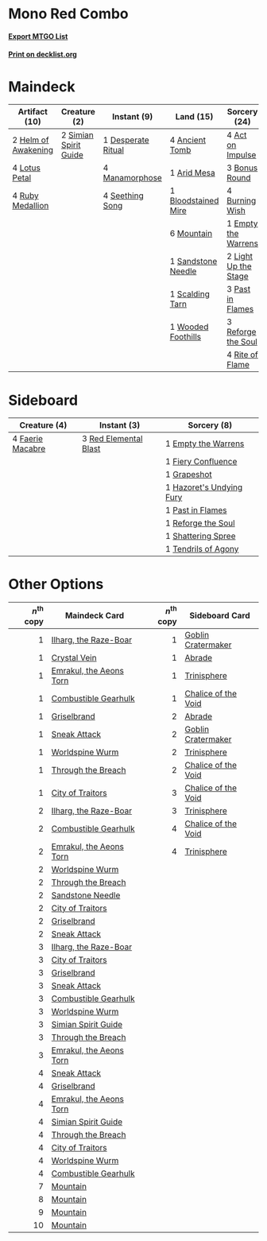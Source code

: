 # Mono Red Combo

#### [Export MTGO List](../collection/Mono%20Red%20Combo/Mono%20Red%20Combo.txt)
#### [Print on decklist.org](http://decklist.org/?deckmain=4%09Act%20on%20Impulse%0A4%09Ancient%20Tomb%0A1%09Arid%20Mesa%0A1%09Bloodstained%20Mire%0A3%09Bonus%20Round%0A4%09Burning%20Wish%0A1%09Desperate%20Ritual%0A1%09Empty%20the%20Warrens%0A2%09Helm%20of%20Awakening%0A2%09Light%20Up%20the%20Stage%0A4%09Lotus%20Petal%0A4%09Manamorphose%0A6%09Mountain%0A3%09Past%20in%20Flames%0A3%09Reforge%20the%20Soul%0A4%09Rite%20of%20Flame%0A4%09Ruby%20Medallion%0A1%09Sandstone%20Needle%0A1%09Scalding%20Tarn%0A4%09Seething%20Song%0A2%09Simian%20Spirit%20Guide%0A1%09Wooded%20Foothills&deckside=1%09Empty%20the%20Warrens%0A4%09Faerie%20Macabre%0A1%09Fiery%20Confluence%0A1%09Grapeshot%0A1%09Hazoret's%20Undying%20Fury%0A1%09Past%20in%20Flames%0A3%09Red%20Elemental%20Blast%0A1%09Reforge%20the%20Soul%0A1%09Shattering%20Spree%0A1%09Tendrils%20of%20Agony)
# Maindeck

|                                       Artifact (10)                                        |                                          Creature (2)                                          |                                        Instant (9)                                         |                                          Land (15)                                           |                                         Sorcery (24)                                          |
|--------------------------------------------------------------------------------------------|------------------------------------------------------------------------------------------------|--------------------------------------------------------------------------------------------|----------------------------------------------------------------------------------------------|-----------------------------------------------------------------------------------------------|
|2 [Helm of Awakening](http://gatherer.wizards.com/Pages/Card/Details.aspx?multiverseid=3593)|2 [Simian Spirit Guide](http://gatherer.wizards.com/Pages/Card/Details.aspx?multiverseid=442137)|1 [Desperate Ritual](http://gatherer.wizards.com/Pages/Card/Details.aspx?multiverseid=80275)|4 [Ancient Tomb](http://gatherer.wizards.com/Pages/Card/Details.aspx?multiverseid=409567)     |4 [Act on Impulse](http://gatherer.wizards.com/Pages/Card/Details.aspx?multiverseid=383176)    |
|4 [Lotus Petal](http://gatherer.wizards.com/Pages/Card/Details.aspx?multiverseid=420602)    |                                                                                                |4 [Manamorphose](http://gatherer.wizards.com/Pages/Card/Details.aspx?multiverseid=370568)   |1 [Arid Mesa](http://gatherer.wizards.com/Pages/Card/Details.aspx?multiverseid=405092)        |3 [Bonus Round](http://gatherer.wizards.com/Pages/Card/Details.aspx?multiverseid=446024)       |
|4 [Ruby Medallion](http://gatherer.wizards.com/Pages/Card/Details.aspx?multiverseid=389659) |                                                                                                |4 [Seething Song](http://gatherer.wizards.com/Pages/Card/Details.aspx?multiverseid=83377)   |1 [Bloodstained Mire](http://gatherer.wizards.com/Pages/Card/Details.aspx?multiverseid=405094)|4 [Burning Wish](http://gatherer.wizards.com/Pages/Card/Details.aspx?multiverseid=416909)      |
|                                                                                            |                                                                                                |                                                                                            |6 [Mountain](http://gatherer.wizards.com/Pages/Card/Details.aspx?multiverseid=439859)         |1 [Empty the Warrens](http://gatherer.wizards.com/Pages/Card/Details.aspx?multiverseid=426587) |
|                                                                                            |                                                                                                |                                                                                            |1 [Sandstone Needle](http://gatherer.wizards.com/Pages/Card/Details.aspx?multiverseid=19645)  |2 [Light Up the Stage](http://gatherer.wizards.com/Pages/Card/Details.aspx?multiverseid=457251)|
|                                                                                            |                                                                                                |                                                                                            |1 [Scalding Tarn](http://gatherer.wizards.com/Pages/Card/Details.aspx?multiverseid=405107)    |3 [Past in Flames](http://gatherer.wizards.com/Pages/Card/Details.aspx?multiverseid=420748)    |
|                                                                                            |                                                                                                |                                                                                            |1 [Wooded Foothills](http://gatherer.wizards.com/Pages/Card/Details.aspx?multiverseid=405116) |3 [Reforge the Soul](http://gatherer.wizards.com/Pages/Card/Details.aspx?multiverseid=278256)  |
|                                                                                            |                                                                                                |                                                                                            |                                                                                              |4 [Rite of Flame](http://gatherer.wizards.com/Pages/Card/Details.aspx?multiverseid=121217)     |


# Sideboard

|                                       Creature (4)                                        |                                         Instant (3)                                         |                                            Sorcery (8)                                            |
|-------------------------------------------------------------------------------------------|---------------------------------------------------------------------------------------------|---------------------------------------------------------------------------------------------------|
|4 [Faerie Macabre](http://gatherer.wizards.com/Pages/Card/Details.aspx?multiverseid=201822)|3 [Red Elemental Blast](http://gatherer.wizards.com/Pages/Card/Details.aspx?multiverseid=814)|1 [Empty the Warrens](http://gatherer.wizards.com/Pages/Card/Details.aspx?multiverseid=426587)     |
|                                                                                           |                                                                                             |1 [Fiery Confluence](http://gatherer.wizards.com/Pages/Card/Details.aspx?multiverseid=405230)      |
|                                                                                           |                                                                                             |1 [Grapeshot](http://gatherer.wizards.com/Pages/Card/Details.aspx?multiverseid=426588)             |
|                                                                                           |                                                                                             |1 [Hazoret's Undying Fury](http://gatherer.wizards.com/Pages/Card/Details.aspx?multiverseid=430785)|
|                                                                                           |                                                                                             |1 [Past in Flames](http://gatherer.wizards.com/Pages/Card/Details.aspx?multiverseid=420748)        |
|                                                                                           |                                                                                             |1 [Reforge the Soul](http://gatherer.wizards.com/Pages/Card/Details.aspx?multiverseid=278256)      |
|                                                                                           |                                                                                             |1 [Shattering Spree](http://gatherer.wizards.com/Pages/Card/Details.aspx?multiverseid=456224)      |
|                                                                                           |                                                                                             |1 [Tendrils of Agony](http://gatherer.wizards.com/Pages/Card/Details.aspx?multiverseid=45842)      |


# Other Options

|*n*<sup>th</sup> copy|                                          Maindeck Card                                           |*n*<sup>th</sup> copy|                                        Sideboard Card                                        |
|--------------------:|--------------------------------------------------------------------------------------------------|--------------------:|----------------------------------------------------------------------------------------------|
|                    1|[Ilharg, the Raze-Boar](http://gatherer.wizards.com/Pages/Card/Details.aspx?multiverseid=461060)  |                    1|[Goblin Cratermaker](http://gatherer.wizards.com/Pages/Card/Details.aspx?multiverseid=452853) |
|                    1|[Crystal Vein](http://gatherer.wizards.com/Pages/Card/Details.aspx?multiverseid=15413)            |                    1|[Abrade](http://gatherer.wizards.com/Pages/Card/Details.aspx?multiverseid=430772)             |
|                    1|[Emrakul, the Aeons Torn](http://gatherer.wizards.com/Pages/Card/Details.aspx?multiverseid=397905)|                    1|[Trinisphere](http://gatherer.wizards.com/Pages/Card/Details.aspx?multiverseid=43545)         |
|                    1|[Combustible Gearhulk](http://gatherer.wizards.com/Pages/Card/Details.aspx?multiverseid=417685)   |                    1|[Chalice of the Void](http://gatherer.wizards.com/Pages/Card/Details.aspx?multiverseid=442211)|
|                    1|[Griselbrand](http://gatherer.wizards.com/Pages/Card/Details.aspx?multiverseid=239995)            |                    2|[Abrade](http://gatherer.wizards.com/Pages/Card/Details.aspx?multiverseid=430772)             |
|                    1|[Sneak Attack](http://gatherer.wizards.com/Pages/Card/Details.aspx?multiverseid=413690)           |                    2|[Goblin Cratermaker](http://gatherer.wizards.com/Pages/Card/Details.aspx?multiverseid=452853) |
|                    1|[Worldspine Wurm](http://gatherer.wizards.com/Pages/Card/Details.aspx?multiverseid=253575)        |                    2|[Trinisphere](http://gatherer.wizards.com/Pages/Card/Details.aspx?multiverseid=43545)         |
|                    1|[Through the Breach](http://gatherer.wizards.com/Pages/Card/Details.aspx?multiverseid=80250)      |                    2|[Chalice of the Void](http://gatherer.wizards.com/Pages/Card/Details.aspx?multiverseid=442211)|
|                    1|[City of Traitors](http://gatherer.wizards.com/Pages/Card/Details.aspx?multiverseid=6168)         |                    3|[Chalice of the Void](http://gatherer.wizards.com/Pages/Card/Details.aspx?multiverseid=442211)|
|                    2|[Ilharg, the Raze-Boar](http://gatherer.wizards.com/Pages/Card/Details.aspx?multiverseid=461060)  |                    3|[Trinisphere](http://gatherer.wizards.com/Pages/Card/Details.aspx?multiverseid=43545)         |
|                    2|[Combustible Gearhulk](http://gatherer.wizards.com/Pages/Card/Details.aspx?multiverseid=417685)   |                    4|[Chalice of the Void](http://gatherer.wizards.com/Pages/Card/Details.aspx?multiverseid=442211)|
|                    2|[Emrakul, the Aeons Torn](http://gatherer.wizards.com/Pages/Card/Details.aspx?multiverseid=397905)|                    4|[Trinisphere](http://gatherer.wizards.com/Pages/Card/Details.aspx?multiverseid=43545)         |
|                    2|[Worldspine Wurm](http://gatherer.wizards.com/Pages/Card/Details.aspx?multiverseid=253575)        |                     |                                                                                              |
|                    2|[Through the Breach](http://gatherer.wizards.com/Pages/Card/Details.aspx?multiverseid=80250)      |                     |                                                                                              |
|                    2|[Sandstone Needle](http://gatherer.wizards.com/Pages/Card/Details.aspx?multiverseid=19645)        |                     |                                                                                              |
|                    2|[City of Traitors](http://gatherer.wizards.com/Pages/Card/Details.aspx?multiverseid=6168)         |                     |                                                                                              |
|                    2|[Griselbrand](http://gatherer.wizards.com/Pages/Card/Details.aspx?multiverseid=239995)            |                     |                                                                                              |
|                    2|[Sneak Attack](http://gatherer.wizards.com/Pages/Card/Details.aspx?multiverseid=413690)           |                     |                                                                                              |
|                    3|[Ilharg, the Raze-Boar](http://gatherer.wizards.com/Pages/Card/Details.aspx?multiverseid=461060)  |                     |                                                                                              |
|                    3|[City of Traitors](http://gatherer.wizards.com/Pages/Card/Details.aspx?multiverseid=6168)         |                     |                                                                                              |
|                    3|[Griselbrand](http://gatherer.wizards.com/Pages/Card/Details.aspx?multiverseid=239995)            |                     |                                                                                              |
|                    3|[Sneak Attack](http://gatherer.wizards.com/Pages/Card/Details.aspx?multiverseid=413690)           |                     |                                                                                              |
|                    3|[Combustible Gearhulk](http://gatherer.wizards.com/Pages/Card/Details.aspx?multiverseid=417685)   |                     |                                                                                              |
|                    3|[Worldspine Wurm](http://gatherer.wizards.com/Pages/Card/Details.aspx?multiverseid=253575)        |                     |                                                                                              |
|                    3|[Simian Spirit Guide](http://gatherer.wizards.com/Pages/Card/Details.aspx?multiverseid=442137)    |                     |                                                                                              |
|                    3|[Through the Breach](http://gatherer.wizards.com/Pages/Card/Details.aspx?multiverseid=80250)      |                     |                                                                                              |
|                    3|[Emrakul, the Aeons Torn](http://gatherer.wizards.com/Pages/Card/Details.aspx?multiverseid=397905)|                     |                                                                                              |
|                    4|[Sneak Attack](http://gatherer.wizards.com/Pages/Card/Details.aspx?multiverseid=413690)           |                     |                                                                                              |
|                    4|[Griselbrand](http://gatherer.wizards.com/Pages/Card/Details.aspx?multiverseid=239995)            |                     |                                                                                              |
|                    4|[Emrakul, the Aeons Torn](http://gatherer.wizards.com/Pages/Card/Details.aspx?multiverseid=397905)|                     |                                                                                              |
|                    4|[Simian Spirit Guide](http://gatherer.wizards.com/Pages/Card/Details.aspx?multiverseid=442137)    |                     |                                                                                              |
|                    4|[Through the Breach](http://gatherer.wizards.com/Pages/Card/Details.aspx?multiverseid=80250)      |                     |                                                                                              |
|                    4|[City of Traitors](http://gatherer.wizards.com/Pages/Card/Details.aspx?multiverseid=6168)         |                     |                                                                                              |
|                    4|[Worldspine Wurm](http://gatherer.wizards.com/Pages/Card/Details.aspx?multiverseid=253575)        |                     |                                                                                              |
|                    4|[Combustible Gearhulk](http://gatherer.wizards.com/Pages/Card/Details.aspx?multiverseid=417685)   |                     |                                                                                              |
|                    7|[Mountain](http://gatherer.wizards.com/Pages/Card/Details.aspx?multiverseid=439859)               |                     |                                                                                              |
|                    8|[Mountain](http://gatherer.wizards.com/Pages/Card/Details.aspx?multiverseid=439859)               |                     |                                                                                              |
|                    9|[Mountain](http://gatherer.wizards.com/Pages/Card/Details.aspx?multiverseid=439859)               |                     |                                                                                              |
|                   10|[Mountain](http://gatherer.wizards.com/Pages/Card/Details.aspx?multiverseid=439859)               |                     |                                                                                              |

